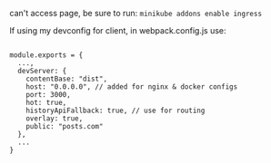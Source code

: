 can't access page, be sure to run:
`minikube addons enable ingress`

If using my devconfig for client, in webpack.config.js use:

<pre><code>
module.exports = {
  ...,
  devServer: {
    contentBase: "dist",
    host: "0.0.0.0", // added for nginx & docker configs
    port: 3000,
    hot: true,
    historyApiFallback: true, // use for routing
    overlay: true,
    public: "posts.com"
  },
  ...
}
</code></pre>
